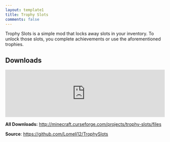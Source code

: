 ```yaml
---
layout: template1
title: Trophy Slots
comments: false
---
```


<p>Trophy Slots is a simple mod that locks away slots in your inventory. To unlock those slots, you complete achievements or use the aforementioned trophies.</p>

<h2>Downloads</h2>

<p><iframe src="https://widget.mcf.li/mc-mods/minecraft/226077-trophy-slots" style="border: none;" width="100%"></iframe></p>

<p><strong>All Downloads:</strong> <a href="http://minecraft.curseforge.com/projects/trophy-slots/files" target="_blank">http://minecraft.curseforge.com/projects/trophy-slots/files</a></p>

<p><strong>Source</strong>: <a href="https://github.com/Lomeli12/TrophySlots" target="_blank">https://github.com/Lomeli12/TrophySlots</a></p>

